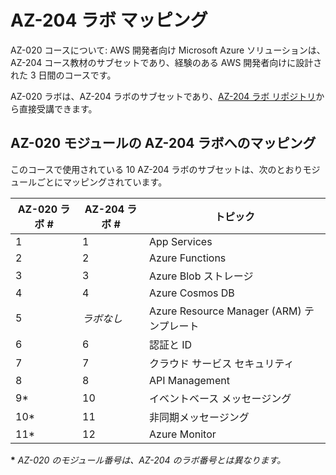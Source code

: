 ﻿# AZ-204 ラボ マッピング

AZ-020 コースについて: AWS 開発者向け Microsoft Azure ソリューションは、AZ-204 コース教材のサブセットであり、経験のある AWS 開発者向けに設計された 3 日間のコースです。

AZ-020 ラボは、AZ-204 ラボのサブセットであり、[AZ-204 ラボ リポジトリ](https://github.com/MicrosoftLearning/AZ-204JA-DevelopingSolutionsforMicrosoftAzure)から直接受講できます。

## AZ-020 モジュールの AZ-204 ラボへのマッピング

このコースで使用されている 10 AZ-204 ラボのサブセットは、次のとおりモジュールごとにマッピングされています。

| AZ-020 ラボ # | AZ-204 ラボ # | トピック |
| --- | --- | --- |
| 1 | 1 | App Services |
| 2 | 2 | Azure Functions |
| 3 | 3 | Azure Blob ストレージ |
| 4 | 4 | Azure Cosmos DB |
| 5 | *ラボなし* | Azure Resource Manager (ARM) テンプレート |
| 6 | 6 | 認証と ID |
| 7 | 7 | クラウド サービス セキュリティ |
| 8 | 8 | API Management |
| 9* | 10 | イベントベース メッセージング |
| 10* | 11 | 非同期メッセージング |
| 11* | 12 | Azure Monitor |

**\*** *AZ-020 のモジュール番号は、AZ-204 のラボ番号とは異なります。*
